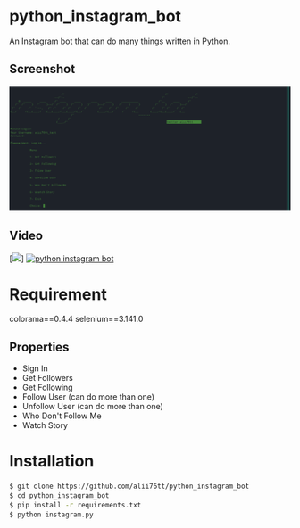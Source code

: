 # python_instagram_bot
An Instagram bot that can do many things written in Python.

## Screenshot

![](Screenshot.png)

## Video
[![](https://www.youtube.com/v=K4SBRDJhn2I)]
[![python instagram bot](https://img.youtube.com/vi/K4SBRDJhn2I/0.jpg)](https://www.youtube.com/watch?v=K4SBRDJhn2I)

# Requirement
colorama==0.4.4
selenium==3.141.0

## Properties
* Sign In
* Get Followers
* Get Following
* Follow User (can do more than one)
* Unfollow User (can do more than one)
* Who Don't Follow Me
* Watch Story

# Installation

```sh
$ git clone https://github.com/alii76tt/python_instagram_bot
$ cd python_instagram_bot
$ pip install -r requirements.txt
$ python instagram.py
```
